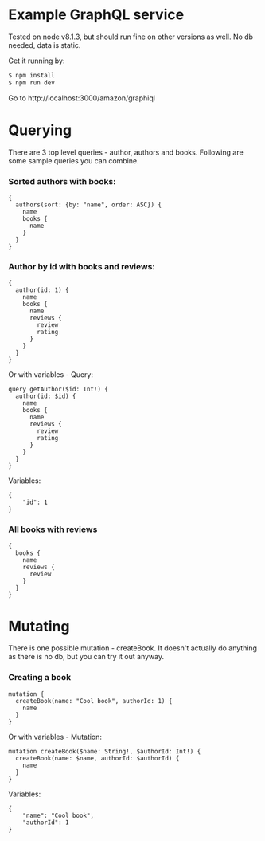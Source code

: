 # Example GraphQL service

Tested on node v8.1.3, but should run fine on other versions as well. No db needed, data is static.

Get it running by:
```sh
$ npm install
$ npm run dev
```

Go to http://localhost:3000/amazon/graphiql

# Querying

There are 3 top level queries - author, authors and books. Following are some sample queries you can combine.

### Sorted authors with books:
```
{
  authors(sort: {by: "name", order: ASC}) {
    name
    books {
      name
    }
  }
}
```

### Author by id with books and reviews:
```
{
  author(id: 1) {
    name
    books {
      name
      reviews {
        review
        rating
      }
    }
  }
}
```

Or with variables -
Query:
```
query getAuthor($id: Int!) {
  author(id: $id) {
    name
    books {
      name
      reviews {
        review
        rating
      }
    }
  }
}
```
Variables:
```
{
    "id": 1
}
```


### All books with reviews
```
{
  books {
    name
    reviews {
      review
    }
  }
}
```

# Mutating
There is one possible mutation - createBook. It doesn't actually do anything as there is no db, but you can try it out anyway.

### Creating a book
```
mutation {
  createBook(name: "Cool book", authorId: 1) {
    name
  }
}
```

Or with variables -
Mutation:
```
mutation createBook($name: String!, $authorId: Int!) {
  createBook(name: $name, authorId: $authorId) {
    name
  }
}
```
Variables:
```
{
    "name": "Cool book",
    "authorId": 1
}
```
